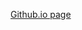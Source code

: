 [Github.io page](https://ucdavis-bioinformatics-training.github.io/2019_August_UCD_mRNAseq_Workshop/)
